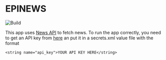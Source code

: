 # EPINEWS

![Build](https://travis-ci.org/KartikShankhavaram/EpiNews.svg?branch=master)

This app uses [News API](https://newsapi.org/) to fetch news.
To run the app correctly, you need to get an API key from [here](https://newsapi.org/account) an put it in a secrets.xml value file with the format
```
<string name="api_key">YOUR API KEY HERE</string>
```
